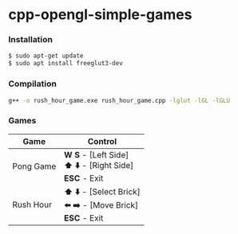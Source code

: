# cpp-opengl-simple-games

### Installation

```sh
$ sudo apt-get update 
$ sudo apt install freeglut3-dev
```

### Compilation

```sh
g++ -o rush_hour_game.exe rush_hour_game.cpp -lglut -lGL -lGLU
```

### Games

| Game | Control |
| ------ | ------ |
| Pong Game | **W S** - [Left Side] <br/>**⬆️ ⬇️** - [Right Side] <br/> **ESC** - Exit |
| Rush Hour | **⬆️ ⬇️** - [Select Brick] <br/>**⬅️ ➡️** - [Move Brick] <br/> **ESC** - Exit |
